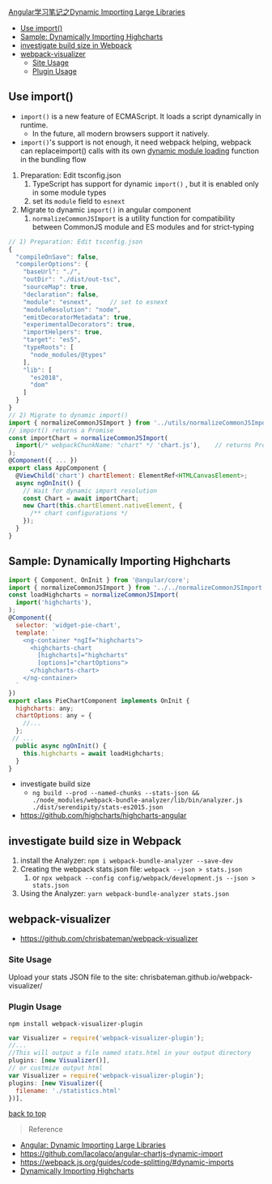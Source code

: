 [Angular学习笔记之Dynamic Importing Large Libraries](#top)

- [Use import()](#use-import)
- [Sample: Dynamically Importing Highcharts](#sample-dynamically-importing-highcharts)
- [investigate build size in Webpack](#investigate-build-size-in-webpack)
- [webpack-visualizer](#webpack-visualizer)
  - [Site Usage](#site-usage)
  - [Plugin Usage](#plugin-usage)

## Use import()

- `import()` is a new feature of ECMAScript. It loads a script dynamically in runtime.
  - In the future, all modern browsers support it natively.
- `import()`'s support is not enough, it need webpack helping, webpack can replaceimport() calls with its own [dynamic module loading](https://webpack.js.org/guides/code-splitting/#dynamic-imports) function in the bundling flow

1. Preparation: Edit tsconfig.json
   1. TypeScript has support for dynamic `import()` , but it is enabled only in some module types
   2. set its `module` field to `esnext`
2. Migrate to dynamic `import()` in angular component
   1. `normalizeCommonJSImport` is a utility function for compatibility between CommonJS module and ES modules and for strict-typing

```javascript
// 1) Preparation: Edit tsconfig.json
{
  "compileOnSave": false,
  "compilerOptions": {
    "baseUrl": "./",
    "outDir": "./dist/out-tsc",
    "sourceMap": true,
    "declaration": false,
    "module": "esnext",     // set to esnext
    "moduleResolution": "node",
    "emitDecoratorMetadata": true,
    "experimentalDecorators": true,
    "importHelpers": true,
    "target": "es5",
    "typeRoots": [
      "node_modules/@types"
    ],
    "lib": [
      "es2018",
      "dom"
    ]
  }
}
// 2) Migrate to dynamic import()
import { normalizeCommonJSImport } from '../utils/normalizeCommonJSImport';
// import() returns a Promise
const importChart = normalizeCommonJSImport(
  import(/* webpackChunkName: "chart" */ 'chart.js'),    // returns Promise<typeof Chart>
);
@Component({ ... })
export class AppComponent {
  @ViewChild('chart') chartElement: ElementRef<HTMLCanvasElement>;
  async ngOnInit() {
    // Wait for dynamic import resolution
    const Chart = await importChart;
    new Chart(this.chartElement.nativeElement, {
      /** chart configurations */
    });
  }
}
```

## Sample: Dynamically Importing Highcharts

```javascript
import { Component, OnInit } from '@angular/core';
import { normalizeCommonJSImport } from '../../normalizeCommonJSImport';
const loadHighcharts = normalizeCommonJSImport(
  import('highcharts'),
);
@Component({
  selector: 'widget-pie-chart',
  template: `
    <ng-container *ngIf="highcharts">
      <highcharts-chart
        [highcharts]="highcharts"
        [options]="chartOptions">
      </highcharts-chart>
    </ng-container>
  `
})
export class PieChartComponent implements OnInit {
  highcharts: any;
  chartOptions: any = {
    //...
  };
 // ...
  public async ngOnInit() {
    this.highcharts = await loadHighcharts;
  }
}
```

- investigate build size
  - `ng build --prod --named-chunks --stats-json && ./node_modules/webpack-bundle-analyzer/lib/bin/analyzer.js ./dist/serendipity/stats-es2015.json`
- https://github.com/highcharts/highcharts-angular

## investigate build size in Webpack

1. install the Analyzer: `npm i webpack-bundle-analyzer --save-dev`
2. Creating the webpack stats.json file: `webpack --json > stats.json`
   1. or `npx webpack --config config/webpack/development.js --json > stats.json`
3. Using the Analyzer: `yarn webpack-bundle-analyzer stats.json`

## webpack-visualizer

- https://github.com/chrisbateman/webpack-visualizer
  
### Site Usage

Upload your stats JSON file to the site: chrisbateman.github.io/webpack-visualizer/

### Plugin Usage

`npm install webpack-visualizer-plugin`

```javascript
var Visualizer = require('webpack-visualizer-plugin');
//...
//This will output a file named stats.html in your output directory
plugins: [new Visualizer()],  
// or custmize output html
var Visualizer = require('webpack-visualizer-plugin');
plugins: [new Visualizer({
  filename: './statistics.html'
})],
```

[back to top](#top)

> Reference
- [Angular: Dynamic Importing Large Libraries](https://medium.com/lacolaco-blog/angular-dynamic-importing-large-libraries-8ec079603d0)
- https://github.com/lacolaco/angular-chartjs-dynamic-import
- https://webpack.js.org/guides/code-splitting/#dynamic-imports
- [Dynamically Importing Highcharts](https://robferguson.org/blog/2019/09/23/dynamically-importing-highcharts/)

